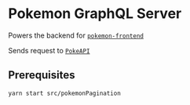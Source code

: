 # Pokemon GraphQL Server

Powers the backend for [`pokemon-frontend`](https://github.com/raphsutti/pokemon-frontend)

Sends request to [`PokeAPI`](https://pokeapi.co/)

## Prerequisites

`yarn start src/pokemonPagination`
